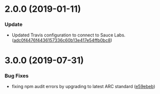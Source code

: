<a name="2.0.0"></a>
# 2.0.0 (2019-01-11)


### Update

* Updated Travis configuration to connect to Sauce Labs. ([adc0f4476f4436157336c60b13e417e54ffb0bc8](https://github.com/advanced-rest-client/api-candidates-dialog/commit/adc0f4476f4436157336c60b13e417e54ffb0bc8))



# 3.0.0 (2019-07-31)


### Bug Fixes

* fixing npm audit errors by upgrading to latest ARC standard ([e59ebeb](https://github.com/advanced-rest-client/api-candidates-dialog/commit/e59ebeb))



